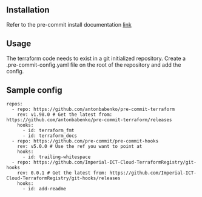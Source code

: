 ## Installation
Refer to the pre-commit install documentation [link](https://github.com/antonbabenko/pre-commit-terraform/blob/master/README.md#1-install-dependencies)

## Usage
The terraform code needs to exist in a git initialized repository.
Create a .pre-commit-config.yaml file on the root of the repository and add the config. 

## Sample config
```
repos:
  - repo: https://github.com/antonbabenko/pre-commit-terraform
    rev: v1.98.0 # Get the latest from: https://github.com/antonbabenko/pre-commit-terraform/releases
    hooks:
      - id: terraform_fmt
      - id: terraform_docs
  - repo: https://github.com/pre-commit/pre-commit-hooks
    rev: v5.0.0 # Use the ref you want to point at
    hooks:
      - id: trailing-whitespace
  - repo: https://github.com/Imperial-ICT-Cloud-TerraformRegistry/git-hooks
    rev: 0.0.1 # Get the latest from: https://github.com/Imperial-ICT-Cloud-TerraformRegistry/git-hooks/releases
    hooks:
      - id: add-readme

```
